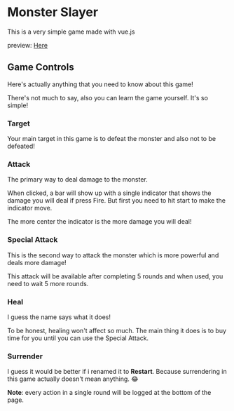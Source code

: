 # Monster Slayer

This is a very simple game made with vue.js

preview: [Here](https://raw.githack.com/TahaEasy/monster-slayer/master/index.html)

## Game Controls

Here's actually anything that you need to know about this game!

There's not much to say, also you can learn the game yourself. It's so simple!

### Target

Your main target in this game is to defeat the monster and also not to be defeated!

### Attack

The primary way to deal damage to the monster.

When clicked, a bar will show up with a single indicator that shows the damage you will deal if press Fire. But first you need to hit start to make the indicator move.

The more center the indicator is the more damage you will deal!

### Special Attack

This is the second way to attack the monster which is more powerful and deals more damage!

This attack will be available after completing 5 rounds and when used, you need to wait 5 more rounds.

### Heal

I guess the name says what it does!

To be honest, healing won't affect so much. The main thing it does is to buy time for you until you can use the Special Attack.

### Surrender

I guess it would be better if i renamed it to **Restart**. Because surrendering in this game actually doesn't mean anything. 😂

**Note**: every action in a single round will be logged at the bottom of the page.
